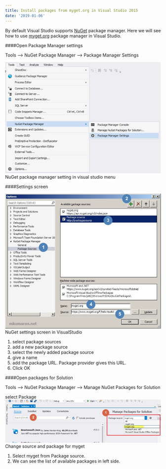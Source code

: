```yaml
---
title: Install packages from myget.org in Visual Studio 2015
date: '2019-01-06'
---
```


By default  Visual Studio supports [NuGet](https://www.nuget.org/) package manager. Here we will see how to use [myget.org](https://myget.org/) package manager in Visual Studio.

####Open Package Manager settings

Tools –> NuGet Package Manager –> Package Manager Settings


![NuGet package manager setting in visual studio menu](.\nugetinvsmenu.jpg)
NuGet package manager setting in visual studio menu

####Settings screen

![NuGet settings screen in VisualStudio](.\nugetsettingsinvs.jpg)
NuGet settings screen in VisualStudio

1.	select package sources
2.	add a new package source
3.	select the newly added package source
4.	give a name
5.	add the package URL. Package provider gives this URL.
6.	Click OK

####Open packages for Solution

Tools –> NuGet Package Manager –> Manage NuGet Packages for Solution


select Package
![Change source and package for myget](.\chnage-source-and-package-myget.jpg)
Change source and package for myget

1.	Select myget from Package source.
2.	We can see the list of available packages in left side.
